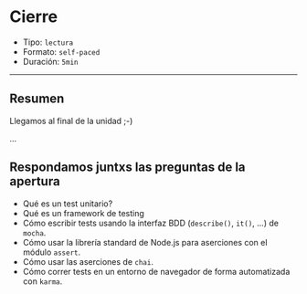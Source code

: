 # Cierre

* Tipo: `lectura`
* Formato: `self-paced`
* Duración: `5min`

***

## Resumen

Llegamos al final de la unidad ;-)

...

## Respondamos juntxs las preguntas de la apertura

* Qué es un test unitario?
* Qué es un framework de testing
* Cómo escribir tests usando la interfaz BDD (`describe()`, `it()`, ...) de
  `mocha`.
* Cómo usar la librería standard de Node.js para aserciones con el módulo
  `assert`.
* Cómo usar las aserciones de `chai`.
* Cómo correr tests en un entorno de navegador de forma automatizada con
  `karma`.
